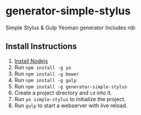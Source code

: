 generator-simple-stylus
===============

Simple Stylus & Gulp Yeoman generator
Includes nib


Install Instructions
--------------------

1. [Install Nodejs](http://nodejs.org/download/)
2. Run `npm install -g yo`
3. Run `npm install -g bower`
4. Run `npm install -g gulp`
5. Run `npm install -g generator-simple-stylus`
6. Create a project directory and `cd` into it.
7. Run `yo simple-stylus` to initialize the project.
8. Run `gulp` to start a webserver with live reload. 

